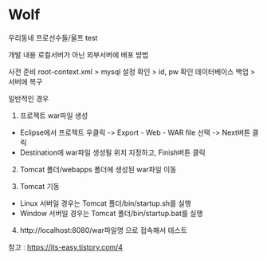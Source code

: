 # Wolf
우리동네 프로선수들/울프
test

개발 내용 로컬서버가 아닌 외부서버에 배포 방법

사전 준비
root-context.xml > mysql 설정 확인 > id, pw 확인
데이터베이스 백업 > 서버에 복구

일반적인 경우
1. 프로젝트 war파일 생성
- Eclipse에서 프로젝트 우클릭 -> Export - Web - WAR file 선택 -> Next버튼 클릭
- Destination에 war파일 생성될 위치 지정하고, Finish버튼 클릭

2. Tomcat 폴더/webapps 폴더에 생성된 war파일 이동

3. Tomcat 기동
- Linux 서버일 경우는 Tomcat 폴더/bin/startup.sh를 실행
- Window 서버일 경우는 Tomcat 폴더/bin/startup.bat를 실행

4. http://localhost:8080/war파일명 으로 접속해서 테스트

참고 : https://its-easy.tistory.com/4
